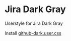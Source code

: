 # Jira Dark Gray
Userstyle for Jira Dark Gray

Install [github-dark.user.css](https://raw.githubusercontent.com/aalvarado/jira-dark-gray/master/jira-dark-gray.user.css)


